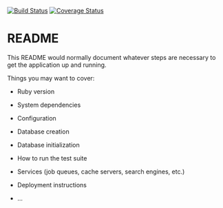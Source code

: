 [![Build Status](https://semaphoreci.com/api/v1/projects/d4af878a-e5e6-46a8-a56a-c3fe2e8b6cc3/2098591/badge.svg)](https://semaphoreci.com/akhile/ecommerce)
[![Coverage Status](https://coveralls.io/repos/bitbucket/akhile/ecommerce/badge.svg?branch=must-delete)](https://coveralls.io/bitbucket/akhile/ecommerce?branch=must-delete)
<!-- [![Build Status](https://travis-ci.com/Akhilesh05/ecommerce.svg?branch=master)](https://travis-ci.com/Akhilesh05/ecommerce) -->

# README

This README would normally document whatever steps are necessary to get the
application up and running.

Things you may want to cover:

* Ruby version

* System dependencies

* Configuration

* Database creation

* Database initialization

* How to run the test suite

* Services (job queues, cache servers, search engines, etc.)

* Deployment instructions

* ...
